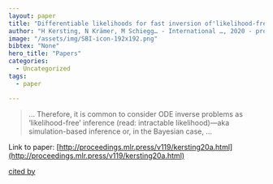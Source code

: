 ```yaml
---
layout: paper
title: "Differentiable likelihoods for fast inversion of'likelihood-free'dynamical systems"
author: "H Kersting, N Krämer, M Schiegg… - International …, 2020 - proceedings.mlr.press"
image: "/assets/img/SBI-icon-192x192.png"
bibtex: "None"
hero_title: "Papers"
categories:
  - Uncategorized
tags:
  - paper

---
```

>… Therefore, it is common to consider ODE inverse problems as ‘likelihood-free’ inference (read: intractable likelihood)—aka simulation-based inference or, in the Bayesian case, …

Link to paper: [http://proceedings.mlr.press/v119/kersting20a.html](http://proceedings.mlr.press/v119/kersting20a.html)

[cited by](https://scholar.google.com/scholar?cites=4547614370550632838&as_sdt=2005&sciodt=0,5&hl=en&num=20)
